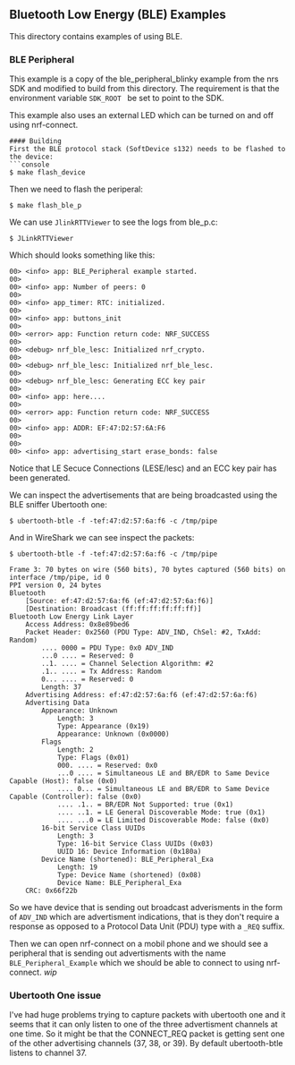 ## Bluetooth Low Energy (BLE) Examples
This directory contains examples of using BLE.


### BLE Peripheral
This example is a copy of the ble_peripheral_blinky example from the nrs SDK
and modified to build from this directory. The requirement is that the
environment variable `SDK_ROOT ` be set to point to the SDK.

This example also uses an external LED which can be turned on and off using
nrf-connect.

```
#### Building
First the BLE protocol stack (SoftDevice s132) needs to be flashed to the device:
```console
$ make flash_device
```

Then we need to flash the periperal:
```console
$ make flash_ble_p
```

We can use `JlinkRTTViewer` to see the logs from ble_p.c:
```console
$ JLinkRTTViewer
```
Which should looks something like this:
```console
00> <info> app: BLE_Peripheral example started.
00> 
00> <info> app: Number of peers: 0
00> 
00> <info> app_timer: RTC: initialized.
00> 
00> <info> app: buttons_init
00> 
00> <error> app: Function return code: NRF_SUCCESS
00> 
00> <debug> nrf_ble_lesc: Initialized nrf_crypto.
00> 
00> <debug> nrf_ble_lesc: Initialized nrf_ble_lesc.
00> 
00> <debug> nrf_ble_lesc: Generating ECC key pair
00> 
00> <info> app: here....
00> 
00> <error> app: Function return code: NRF_SUCCESS
00> 
00> <info> app: ADDR: EF:47:D2:57:6A:F6
00> 
00> 
00> <info> app: advertising_start erase_bonds: false
```
Notice that LE Secuce Connections (LESE/lesc) and an ECC key pair has been
generated.

We can inspect the advertisements that are being broadcasted using the BLE
sniffer Ubertooth one:
```
$ ubertooth-btle -f -tef:47:d2:57:6a:f6 -c /tmp/pipe
```
And in WireShark we can see inspect the packets:
```
$ ubertooth-btle -f -tef:47:d2:57:6a:f6 -c /tmp/pipe

Frame 3: 70 bytes on wire (560 bits), 70 bytes captured (560 bits) on interface /tmp/pipe, id 0
PPI version 0, 24 bytes
Bluetooth
    [Source: ef:47:d2:57:6a:f6 (ef:47:d2:57:6a:f6)]
    [Destination: Broadcast (ff:ff:ff:ff:ff:ff)]
Bluetooth Low Energy Link Layer
    Access Address: 0x8e89bed6
    Packet Header: 0x2560 (PDU Type: ADV_IND, ChSel: #2, TxAdd: Random)
        .... 0000 = PDU Type: 0x0 ADV_IND
        ...0 .... = Reserved: 0
        ..1. .... = Channel Selection Algorithm: #2
        .1.. .... = Tx Address: Random
        0... .... = Reserved: 0
        Length: 37
    Advertising Address: ef:47:d2:57:6a:f6 (ef:47:d2:57:6a:f6)
    Advertising Data
        Appearance: Unknown
            Length: 3
            Type: Appearance (0x19)
            Appearance: Unknown (0x0000)
        Flags
            Length: 2
            Type: Flags (0x01)
            000. .... = Reserved: 0x0
            ...0 .... = Simultaneous LE and BR/EDR to Same Device Capable (Host): false (0x0)
            .... 0... = Simultaneous LE and BR/EDR to Same Device Capable (Controller): false (0x0)
            .... .1.. = BR/EDR Not Supported: true (0x1)
            .... ..1. = LE General Discoverable Mode: true (0x1)
            .... ...0 = LE Limited Discoverable Mode: false (0x0)
        16-bit Service Class UUIDs
            Length: 3
            Type: 16-bit Service Class UUIDs (0x03)
            UUID 16: Device Information (0x180a)
        Device Name (shortened): BLE_Peripheral_Exa
            Length: 19
            Type: Device Name (shortened) (0x08)
            Device Name: BLE_Peripheral_Exa
    CRC: 0x66f22b
```

So we have device that is sending out broadcast adverisments in the form of
`ADV_IND` which are advertisment indications, that is they don't require
a response as opposed to a Protocol Data Unit (PDU) type with a `_REQ` suffix. 

Then we can open nrf-connect on a mobil phone and we should see a peripheral 
that is sending out advertisments with the name `BLE_Peripheral_Example` which
we should be able to connect to using nrf-connect.
_wip_


### Ubertooth One issue
I've had huge problems trying to capture packets with ubertooth one and it
seems that it can only listen to one of the three advertisment channels at one
time. So it might be that the CONNECT_REQ packet is getting sent one of the
other advertising channels (37, 38, or 39). By default ubertooth-btle listens
to channel 37.
